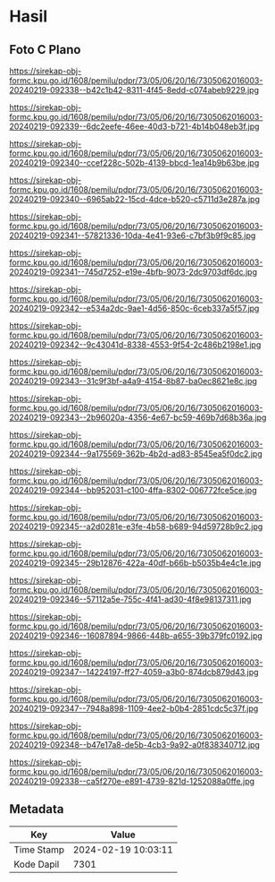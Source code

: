 # Hasil

## Foto C Plano

https://sirekap-obj-formc.kpu.go.id/1608/pemilu/pdpr/73/05/06/20/16/7305062016003-20240219-092338--b42c1b42-8311-4f45-8edd-c074abeb9229.jpg

https://sirekap-obj-formc.kpu.go.id/1608/pemilu/pdpr/73/05/06/20/16/7305062016003-20240219-092339--6dc2eefe-46ee-40d3-b721-4b14b048eb3f.jpg

https://sirekap-obj-formc.kpu.go.id/1608/pemilu/pdpr/73/05/06/20/16/7305062016003-20240219-092340--ccef228c-502b-4139-bbcd-1ea14b9b63be.jpg

https://sirekap-obj-formc.kpu.go.id/1608/pemilu/pdpr/73/05/06/20/16/7305062016003-20240219-092340--6965ab22-15cd-4dce-b520-c5711d3e287a.jpg

https://sirekap-obj-formc.kpu.go.id/1608/pemilu/pdpr/73/05/06/20/16/7305062016003-20240219-092341--57821336-10da-4e41-93e6-c7bf3b9f9c85.jpg

https://sirekap-obj-formc.kpu.go.id/1608/pemilu/pdpr/73/05/06/20/16/7305062016003-20240219-092341--745d7252-e19e-4bfb-9073-2dc9703df6dc.jpg

https://sirekap-obj-formc.kpu.go.id/1608/pemilu/pdpr/73/05/06/20/16/7305062016003-20240219-092342--e534a2dc-9ae1-4d56-850c-6ceb337a5f57.jpg

https://sirekap-obj-formc.kpu.go.id/1608/pemilu/pdpr/73/05/06/20/16/7305062016003-20240219-092342--9c43041d-8338-4553-9f54-2c486b2198e1.jpg

https://sirekap-obj-formc.kpu.go.id/1608/pemilu/pdpr/73/05/06/20/16/7305062016003-20240219-092343--31c9f3bf-a4a9-4154-8b87-ba0ec8621e8c.jpg

https://sirekap-obj-formc.kpu.go.id/1608/pemilu/pdpr/73/05/06/20/16/7305062016003-20240219-092343--2b96020a-4356-4e67-bc59-469b7d68b36a.jpg

https://sirekap-obj-formc.kpu.go.id/1608/pemilu/pdpr/73/05/06/20/16/7305062016003-20240219-092344--9a175569-362b-4b2d-ad83-8545ea5f0dc2.jpg

https://sirekap-obj-formc.kpu.go.id/1608/pemilu/pdpr/73/05/06/20/16/7305062016003-20240219-092344--bb952031-c100-4ffa-8302-006772fce5ce.jpg

https://sirekap-obj-formc.kpu.go.id/1608/pemilu/pdpr/73/05/06/20/16/7305062016003-20240219-092345--a2d0281e-e3fe-4b58-b689-94d59728b9c2.jpg

https://sirekap-obj-formc.kpu.go.id/1608/pemilu/pdpr/73/05/06/20/16/7305062016003-20240219-092345--29b12876-422a-40df-b66b-b5035b4e4c1e.jpg

https://sirekap-obj-formc.kpu.go.id/1608/pemilu/pdpr/73/05/06/20/16/7305062016003-20240219-092346--57112a5e-755c-4f41-ad30-4f8e98137311.jpg

https://sirekap-obj-formc.kpu.go.id/1608/pemilu/pdpr/73/05/06/20/16/7305062016003-20240219-092346--16087894-9866-448b-a655-39b379fc0192.jpg

https://sirekap-obj-formc.kpu.go.id/1608/pemilu/pdpr/73/05/06/20/16/7305062016003-20240219-092347--14224197-ff27-4059-a3b0-874dcb879d43.jpg

https://sirekap-obj-formc.kpu.go.id/1608/pemilu/pdpr/73/05/06/20/16/7305062016003-20240219-092347--7948a898-1109-4ee2-b0b4-2851cdc5c37f.jpg

https://sirekap-obj-formc.kpu.go.id/1608/pemilu/pdpr/73/05/06/20/16/7305062016003-20240219-092348--b47e17a8-de5b-4cb3-9a92-a0f838340712.jpg

https://sirekap-obj-formc.kpu.go.id/1608/pemilu/pdpr/73/05/06/20/16/7305062016003-20240219-092338--ca5f270e-e891-4739-821d-1252088a0ffe.jpg


## Metadata

| Key        | Value               |
| ---------- | ------------------- |
| Time Stamp | 2024-02-19 10:03:11 |
| Kode Dapil | 7301                |




